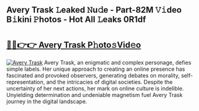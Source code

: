 ## Avery Trask 𝙻eaked 𝙽u𝚍e - Part-82M 𝚅𝚒deo B𝚒kini 𝙿hotos - Hot All 𝙻eaks 0R1df

# <h2><a href="http://ld1ac8.urlbe.top/?page=Avery+Trask">🔗🔗👉👉 Avery Trask P𝚑oto𝚜Vid𝚎o</a></h2>

[![Avery Trask](https://i.imgur.com/eBuTRDB.gif)](http://ld1ac8.urlbe.top/?page=Avery+Trask)
Avery Trask, an enigmatic and complex personage, defies simple labels. Her unique approach to creating an online presence has fascinated and provoked observers, generating debates on morality, self-representation, and the intricacies of digital societies. Despite the uncertainty of her next actions, her mark on online culture is indelible. Unyielding determination and undeniable magnetism fuel Avery Trask journey in the digital landscape.
